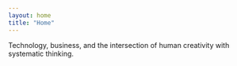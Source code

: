```yaml
---
layout: home
title: "Home"
---
```


<div class="intro">
  <p>Technology, business, and the intersection of human creativity with systematic thinking.</p>
</div>